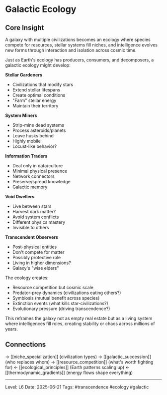 # Galactic Ecology

## Core Insight
A galaxy with multiple civilizations becomes an ecology where species compete for resources, stellar systems fill niches, and intelligence evolves new forms through interaction and isolation across cosmic time.

Just as Earth's ecology has producers, consumers, and decomposers, a galactic ecology might develop:

**Stellar Gardeners**
- Civilizations that modify stars
- Extend stellar lifespans
- Create optimal conditions
- "Farm" stellar energy
- Maintain their territory

**System Miners**
- Strip-mine dead systems
- Process asteroids/planets
- Leave husks behind
- Highly mobile
- Locust-like behavior?

**Information Traders**
- Deal only in data/culture
- Minimal physical presence
- Network connectors
- Preserve/spread knowledge
- Galactic memory

**Void Dwellers**
- Live between stars
- Harvest dark matter?
- Avoid system conflicts
- Different physics mastery
- Invisible to others

**Transcendent Observers**
- Post-physical entities
- Don't compete for matter
- Possibly protective role
- Living in higher dimensions?
- Galaxy's "wise elders"

The ecology creates:
- Resource competition but cosmic scale
- Predator-prey dynamics (civilizations eating others?)
- Symbiosis (mutual benefit across species)
- Extinction events (what kills star-civilizations?)
- Evolutionary pressure (driving transcendence?)

This reframes the galaxy not as empty real estate but as a living system where intelligences fill roles, creating stability or chaos across millions of years.

## Connections
→ [[niche_specialization]] (civilization types)
→ [[galactic_succession]] (who replaces whom)
→ [[resource_competition]] (what's worth fighting for)
← [[ecological_principles]] (Earth patterns scaling up)
← [[thermodynamic_gradients]] (energy flows shape everything)

---
Level: L6
Date: 2025-06-21
Tags: #transcendence #ecology #galactic